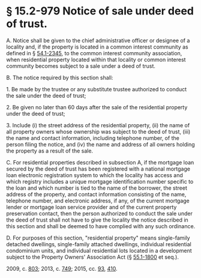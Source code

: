# § 15.2-979 Notice of sale under deed of trust.

<p>A. Notice shall be given to the chief administrative officer or designee of a locality and, if the property is located in a common interest community as defined in § <a href='/vacode/54.1-2345/'>54.1-2345</a>, to the common interest community association, when residential property located within that locality or common interest community becomes subject to a sale under a deed of trust.</p><p>B. The notice required by this section shall:</p><p>1. Be made by the trustee or any substitute trustee authorized to conduct the sale under the deed of trust;</p><p>2. Be given no later than 60 days after the sale of the residential property under the deed of trust;</p><p>3. Include (i) the street address of the residential property, (ii) the name of all property owners whose ownership was subject to the deed of trust, (iii) the name and contact information, including telephone number, of the person filing the notice, and (iv) the name and address of all owners holding the property as a result of the sale.</p><p>C. For residential properties described in subsection A, if the mortgage loan secured by the deed of trust has been registered with a national mortgage loan electronic registration system to which the locality has access and which registry includes a unique mortgage identification number specific to the loan and which number is tied to the name of the borrower, the street address of the property, and contact information consisting of the name, telephone number, and electronic address, if any, of the current mortgage lender or mortgage loan service provider and of the current property preservation contact, then the person authorized to conduct the sale under the deed of trust shall not have to give the locality the notice described in this section and shall be deemed to have complied with any such ordinance.</p><p>D. For purposes of this section, "residential property" means single-family detached dwellings, single-family attached dwellings, individual residential condominium units, and individual residential lots located in a development subject to the Property Owners' Association Act (§ <a href='/vacode/55.1-1800/'>55.1-1800</a> et seq.).</p><p>2009, c. <a href='http://lis.virginia.gov/cgi-bin/legp604.exe?091+ful+CHAP0803'>803</a>; 2013, c. <a href='http://lis.virginia.gov/cgi-bin/legp604.exe?131+ful+CHAP0749'>749</a>; 2015, cc. <a href='http://lis.virginia.gov/cgi-bin/legp604.exe?151+ful+CHAP0093'>93</a>, <a href='http://lis.virginia.gov/cgi-bin/legp604.exe?151+ful+CHAP0410'>410</a>.</p>